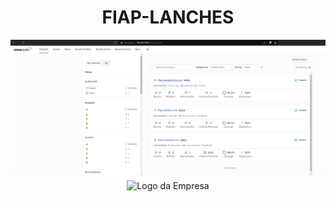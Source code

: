 <div align="center">
  <h1 align="center">FIAP-LANCHES</h1>
  <img src="https://github.com/Marques0x01/fiap-pedidos-ms/blob/main/sonar_all.png" alt="Logo da Empresa" />
  <img src="https://github.com/Marques0x01/fiap-pagamentos-ms/blob/feature/lambda-pagamentos/sonar_pagamentos.png" alt="Logo da Empresa" />
</div>
